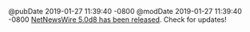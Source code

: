 @pubDate 2019-01-27 11:39:40 -0800
@modDate 2019-01-27 11:39:40 -0800
[NetNewsWire 5.0d8 has been released](https://nnw.ranchero.com/2019/01/27/netnewswire-d.html). Check for updates!
